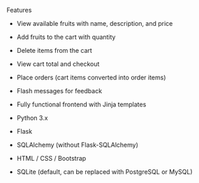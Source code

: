  Features

- View available fruits with name, description, and price  
- Add fruits to the cart with quantity  
- Delete items from the cart  
- View cart total and checkout  
- Place orders (cart items converted into order items)  
- Flash messages for feedback  
- Fully functional frontend with Jinja templates  

- Python 3.x  
- Flask  
- SQLAlchemy (without Flask-SQLAlchemy)  
- HTML / CSS / Bootstrap  
- SQLite (default, can be replaced with PostgreSQL or MySQL)  


